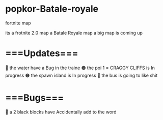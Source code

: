 # popkor-Batale-royale
fortnite  map

its a frotnite 2.0 map 
a Batale Royale map 
a big map is coming up

# ===Updates===
🔴 the water have a Bug in the traine
🟠 the poi 1 = CRAGGY CLIFFS is In progress
🟠 the spawn island is In progress
🔴 the bus is going to like shit
# ===Bugs===
🔴 a 2 black blocks have Accidentally add to the word
